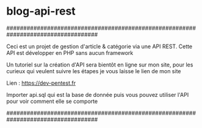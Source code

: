 # blog-api-rest

###################################################################################

Ceci est un projet de gestion d'article & catégorie via une API REST.
Cette API est développer en PHP sans aucun framework

Un tutoriel sur la création d'API sera bientôt en ligne sur mon site,
pour les curieux qui veulent suivre les étapes je vous laisse le lien de mon site

Lien : https://dev-pentest.fr

Importer api.sql qui est la base de donnée puis vous pouvez utiliser l'API pour voir comment elle se comporte

###################################################################################
